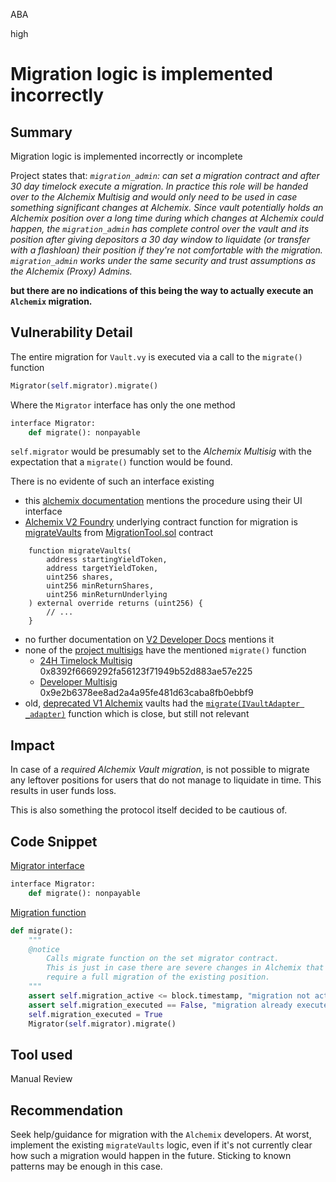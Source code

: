 ABA

high

# Migration logic is implemented incorrectly

## Summary

Migration logic is implemented incorrectly or incomplete

Project states that:
_`migration_admin`: can set a migration contract and after 30 day timelock execute a migration. In practice this role will be handed over to the Alchemix Multisig and would only need to be used in case something significant changes at Alchemix. Since vault potentially holds an Alchemix position over a long time during which changes at Alchemix could happen, the `migration_admin` has complete control over the vault and its position after giving depositors a 30 day window to liquidate (or transfer with a flashloan) their position if they're not comfortable with the migration. `migration_admin` works under the same security and trust assumptions as the Alchemix (Proxy) Admins._

__but there are no indications of this being the way to actually execute an `Alchemix` migration.__

## Vulnerability Detail

The entire migration for `Vault.vy` is executed via a call to the `migrate()` function

```Python
Migrator(self.migrator).migrate()
```

Where the `Migrator` interface has only the one method

```Python
interface Migrator:
    def migrate(): nonpayable
```

`self.migrator` would be presumably set to the _Alchemix Multisig_ with the expectation that a `migrate()` function would be found.

There is no evidente of such an interface existing
- this [alchemix documentation](https://alchemix-finance.gitbook.io/user-docs/how-to/migrate-between-vaults) mentions the procedure using their UI interface
- [Alchemix V2 Foundry](https://github.com/alchemix-finance/v2-foundry) underlying contract function for migration is [migrateVaults](https://github.com/alchemix-finance/v2-foundry/blob/980f173ab1fe7458af8dc5907ecc8cbf74ae2b72/src/migration/MigrationTool.sol#L51) from [MigrationTool.sol](https://github.com/alchemix-finance/v2-foundry/blob/master/src/migration/MigrationTool.sol) contract
```Solidity
    function migrateVaults(
        address startingYieldToken,
        address targetYieldToken,
        uint256 shares,
        uint256 minReturnShares,
        uint256 minReturnUnderlying
    ) external override returns (uint256) {
        // ...
    }
```
- no further documentation on [V2 Developer Docs](https://alchemix-finance.gitbook.io/v2/docs/alchemistv2?q=migrate) mentions it
- none of the [project multisigs](https://alchemix-finance.gitbook.io/user-docs/contracts#treasury) have the mentioned `migrate()` function 
    - [24H Timelock Multisig](https://etherscan.io/address/0x8392f6669292fa56123f71949b52d883ae57e225#readContract) 0x8392f6669292fa56123f71949b52d883ae57e225
    - [Developer Multisig](https://etherscan.io/address/0x9e2b6378ee8ad2a4a95fe481d63caba8fb0ebbf9#readProxyContract) 0x9e2b6378ee8ad2a4a95fe481d63caba8fb0ebbf9
- old, [deprecated V1 Alchemix](https://github.com/alchemix-finance/v2-foundry/blob/9c7818f986024f43c2b58a3a3bbcbfc4bd5bbcbf/src/interfaces/IAlchemistV1.sol) vaults had the [`migrate(IVaultAdapter _adapter)`](https://github.com/alchemix-finance/v2-foundry/blob/9c7818f986024f43c2b58a3a3bbcbfc4bd5bbcbf/src/interfaces/IAlchemistV1.sol#L8) function which is close, but still not relevant

## Impact

In case of a _required Alchemix Vault migration_, is not possible to migrate any leftover positions for users that do not manage to liquidate in time. This results in user funds loss.

This is also something the protocol itself decided to be cautious of.

## Code Snippet

[Migrator interface](https://github.com/sherlock-audit/2023-02-fair-funding/blob/main/fair-funding/contracts/Vault.vy#L86-L87)
```Python
interface Migrator:
    def migrate(): nonpayable
```

[Migration function](https://github.com/sherlock-audit/2023-02-fair-funding/blob/main/fair-funding/contracts/Vault.vy#L546-L556)
```Python
def migrate():
    """
    @notice
        Calls migrate function on the set migrator contract.
        This is just in case there are severe changes in Alchemix that
        require a full migration of the existing position.
    """
    assert self.migration_active <= block.timestamp, "migration not active"
    assert self.migration_executed == False, "migration already executed"
    self.migration_executed = True
    Migrator(self.migrator).migrate()
```

## Tool used

Manual Review

## Recommendation

Seek help/guidance for migration with the `Alchemix` developers. At worst, implement the existing `migrateVaults` logic, even if it's not currently clear how such a migration would happen in the future. Sticking to known patterns may be enough in this case. 